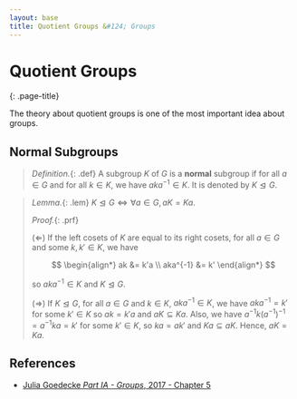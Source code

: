 ```yaml
---
layout: base
title: Quotient Groups &#124; Groups
---
```


# Quotient Groups
{: .page-title}

The theory about quotient groups is one of the most important idea about groups.

## Normal Subgroups

> *Definition.*{: .def}
> A subgroup $K$ of $G$ is a **normal** subgroup if for all $a \in G$ and for all $k \in K$, we have $aka^{-1} \in K$.
> It is denoted by $K \trianglelefteq G$.

> *Lemma.*{: .lem}
> $K \trianglelefteq G \iff \forall a \in G, aK = Ka$.
>
> *Proof.*{: .prf}
>
> ($\Leftarrow$) If the left cosets of $K$ are equal to its right cosets,
> for all $a \in G$ and some $k, k' \in K$, we have
>
> $$
  \begin{align*}
  ak &= k'a \\
  aka^{-1} &= k'
  \end{align*}
  $$
>
> so $aka^{-1} \in K$ and $K \trianglelefteq G$.
>
> ($\Rightarrow$) If $K \trianglelefteq G$, for all $a \in G$ and $k \in K$, $aka^{-1} \in K$,
> we have $aka^{-1} = k'$ for some $k' \in K$ so $ak = k'a$ and $aK \subseteq Ka$.
> Also, we have $a^{-1}k(a^{-1})^{-1} = a^{-1}ka = k'$ for some $k' \in K$, so $ka = ak'$ and $Ka \subseteq aK$.
> Hence, $aK = Ka$.

## References

* [Julia Goedecke _Part IA - Groups_, 2017 - Chapter 5](https://www.julia-goedecke.de/pdf/GroupsNotes.pdf)
